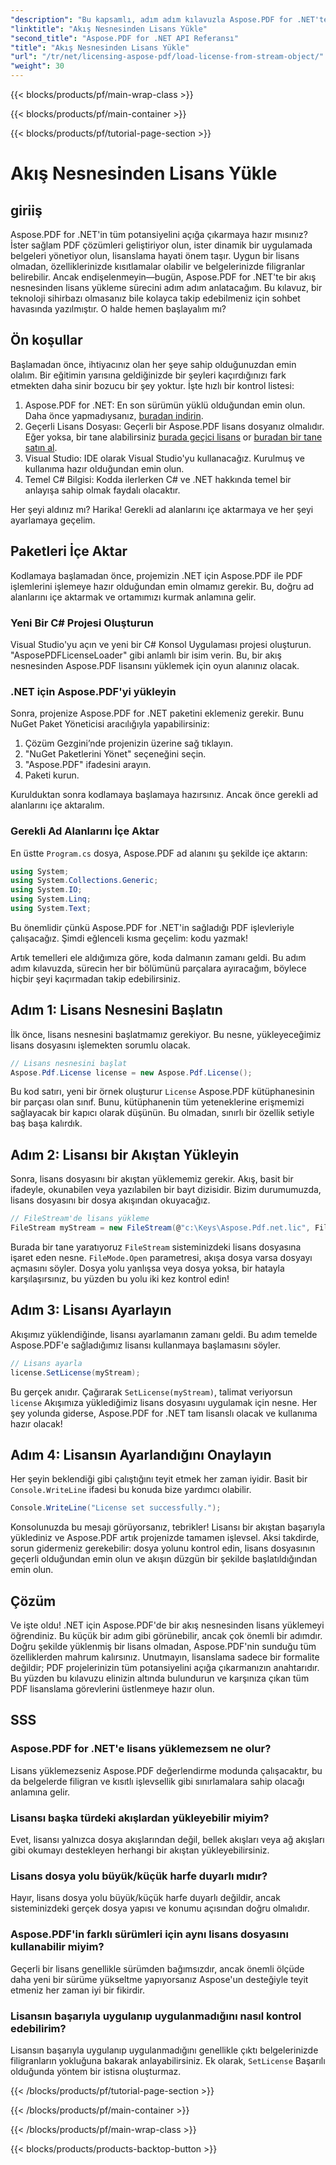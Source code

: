 ```yaml
---
"description": "Bu kapsamlı, adım adım kılavuzla Aspose.PDF for .NET'te bir akış nesnesinden lisans yüklemeyi öğrenin."
"linktitle": "Akış Nesnesinden Lisans Yükle"
"second_title": "Aspose.PDF for .NET API Referansı"
"title": "Akış Nesnesinden Lisans Yükle"
"url": "/tr/net/licensing-aspose-pdf/load-license-from-stream-object/"
"weight": 30
---
```


{{< blocks/products/pf/main-wrap-class >}}

{{< blocks/products/pf/main-container >}}

{{< blocks/products/pf/tutorial-page-section >}}

# Akış Nesnesinden Lisans Yükle

## giriiş

Aspose.PDF for .NET'in tüm potansiyelini açığa çıkarmaya hazır mısınız? İster sağlam PDF çözümleri geliştiriyor olun, ister dinamik bir uygulamada belgeleri yönetiyor olun, lisanslama hayati önem taşır. Uygun bir lisans olmadan, özelliklerinizde kısıtlamalar olabilir ve belgelerinizde filigranlar belirebilir. Ancak endişelenmeyin—bugün, Aspose.PDF for .NET'te bir akış nesnesinden lisans yükleme sürecini adım adım anlatacağım. Bu kılavuz, bir teknoloji sihirbazı olmasanız bile kolayca takip edebilmeniz için sohbet havasında yazılmıştır. O halde hemen başlayalım mı?

## Ön koşullar

Başlamadan önce, ihtiyacınız olan her şeye sahip olduğunuzdan emin olalım. Bir eğitimin yarısına geldiğinizde bir şeyleri kaçırdığınızı fark etmekten daha sinir bozucu bir şey yoktur. İşte hızlı bir kontrol listesi:

1. Aspose.PDF for .NET: En son sürümün yüklü olduğundan emin olun. Daha önce yapmadıysanız, [buradan indirin](https://releases.aspose.com/pdf/net/).
2. Geçerli Lisans Dosyası: Geçerli bir Aspose.PDF lisans dosyanız olmalıdır. Eğer yoksa, bir tane alabilirsiniz [burada geçici lisans](https://purchase.aspose.com/tempveyaary-license/) or [buradan bir tane satın al](https://purchase.aspose.com/buy).
3. Visual Studio: IDE olarak Visual Studio'yu kullanacağız. Kurulmuş ve kullanıma hazır olduğundan emin olun.
4. Temel C# Bilgisi: Kodda ilerlerken C# ve .NET hakkında temel bir anlayışa sahip olmak faydalı olacaktır.

Her şeyi aldınız mı? Harika! Gerekli ad alanlarını içe aktarmaya ve her şeyi ayarlamaya geçelim.

## Paketleri İçe Aktar

Kodlamaya başlamadan önce, projemizin .NET için Aspose.PDF ile PDF işlemlerini işlemeye hazır olduğundan emin olmamız gerekir. Bu, doğru ad alanlarını içe aktarmak ve ortamımızı kurmak anlamına gelir.

### Yeni Bir C# Projesi Oluşturun

Visual Studio'yu açın ve yeni bir C# Konsol Uygulaması projesi oluşturun. "AsposePDFLicenseLoader" gibi anlamlı bir isim verin. Bu, bir akış nesnesinden Aspose.PDF lisansını yüklemek için oyun alanınız olacak.

### .NET için Aspose.PDF'yi yükleyin

Sonra, projenize Aspose.PDF for .NET paketini eklemeniz gerekir. Bunu NuGet Paket Yöneticisi aracılığıyla yapabilirsiniz:

1. Çözüm Gezgini’nde projenizin üzerine sağ tıklayın.
2. "NuGet Paketlerini Yönet" seçeneğini seçin.
3. "Aspose.PDF" ifadesini arayın.
4. Paketi kurun.

Kurulduktan sonra kodlamaya başlamaya hazırsınız. Ancak önce gerekli ad alanlarını içe aktaralım.

### Gerekli Ad Alanlarını İçe Aktar

En üstte `Program.cs` dosya, Aspose.PDF ad alanını şu şekilde içe aktarın:

```csharp
using System;
using System.Collections.Generic;
using System.IO;
using System.Linq;
using System.Text;
```

Bu önemlidir çünkü Aspose.PDF for .NET'in sağladığı PDF işlevleriyle çalışacağız. Şimdi eğlenceli kısma geçelim: kodu yazmak!

Artık temelleri ele aldığımıza göre, koda dalmanın zamanı geldi. Bu adım adım kılavuzda, sürecin her bir bölümünü parçalara ayıracağım, böylece hiçbir şeyi kaçırmadan takip edebilirsiniz.

## Adım 1: Lisans Nesnesini Başlatın

İlk önce, lisans nesnesini başlatmamız gerekiyor. Bu nesne, yükleyeceğimiz lisans dosyasını işlemekten sorumlu olacak.

```csharp
// Lisans nesnesini başlat
Aspose.Pdf.License license = new Aspose.Pdf.License();
```

Bu kod satırı, yeni bir örnek oluşturur `License` Aspose.PDF kütüphanesinin bir parçası olan sınıf. Bunu, kütüphanenin tüm yeteneklerine erişmemizi sağlayacak bir kapıcı olarak düşünün. Bu olmadan, sınırlı bir özellik setiyle baş başa kalırdık.

## Adım 2: Lisansı bir Akıştan Yükleyin

Sonra, lisans dosyasını bir akıştan yüklememiz gerekir. Akış, basit bir ifadeyle, okunabilen veya yazılabilen bir bayt dizisidir. Bizim durumumuzda, lisans dosyasını bir dosya akışından okuyacağız.

```csharp
// FileStream'de lisans yükleme
FileStream myStream = new FileStream(@"c:\Keys\Aspose.Pdf.net.lic", FileMode.Open);
```

Burada bir tane yaratıyoruz `FileStream` sisteminizdeki lisans dosyasına işaret eden nesne. `FileMode.Open` parametresi, akışa dosya varsa dosyayı açmasını söyler. Dosya yolu yanlışsa veya dosya yoksa, bir hatayla karşılaşırsınız, bu yüzden bu yolu iki kez kontrol edin!

## Adım 3: Lisansı Ayarlayın

Akışımız yüklendiğinde, lisansı ayarlamanın zamanı geldi. Bu adım temelde Aspose.PDF'e sağladığımız lisansı kullanmaya başlamasını söyler.

```csharp
// Lisans ayarla
license.SetLicense(myStream);
```

Bu gerçek anıdır. Çağırarak `SetLicense(myStream)`, talimat veriyorsun `license` Akışımıza yüklediğimiz lisans dosyasını uygulamak için nesne. Her şey yolunda giderse, Aspose.PDF for .NET tam lisanslı olacak ve kullanıma hazır olacak!

## Adım 4: Lisansın Ayarlandığını Onaylayın

Her şeyin beklendiği gibi çalıştığını teyit etmek her zaman iyidir. Basit bir `Console.WriteLine` ifadesi bu konuda bize yardımcı olabilir.

```csharp
Console.WriteLine("License set successfully.");
```

Konsolunuzda bu mesajı görüyorsanız, tebrikler! Lisansı bir akıştan başarıyla yüklediniz ve Aspose.PDF artık projenizde tamamen işlevsel. Aksi takdirde, sorun gidermeniz gerekebilir: dosya yolunu kontrol edin, lisans dosyasının geçerli olduğundan emin olun ve akışın düzgün bir şekilde başlatıldığından emin olun.

## Çözüm

Ve işte oldu! .NET için Aspose.PDF'de bir akış nesnesinden lisans yüklemeyi öğrendiniz. Bu küçük bir adım gibi görünebilir, ancak çok önemli bir adımdır. Doğru şekilde yüklenmiş bir lisans olmadan, Aspose.PDF'nin sunduğu tüm özelliklerden mahrum kalırsınız. Unutmayın, lisanslama sadece bir formalite değildir; PDF projelerinizin tüm potansiyelini açığa çıkarmanızın anahtarıdır. Bu yüzden bu kılavuzu elinizin altında bulundurun ve karşınıza çıkan tüm PDF lisanslama görevlerini üstlenmeye hazır olun.

## SSS

### Aspose.PDF for .NET'e lisans yüklemezsem ne olur?  
Lisans yüklemezseniz Aspose.PDF değerlendirme modunda çalışacaktır, bu da belgelerde filigran ve kısıtlı işlevsellik gibi sınırlamalara sahip olacağı anlamına gelir.

### Lisansı başka türdeki akışlardan yükleyebilir miyim?  
Evet, lisansı yalnızca dosya akışlarından değil, bellek akışları veya ağ akışları gibi okumayı destekleyen herhangi bir akıştan yükleyebilirsiniz.

### Lisans dosya yolu büyük/küçük harfe duyarlı mıdır?  
Hayır, lisans dosya yolu büyük/küçük harfe duyarlı değildir, ancak sisteminizdeki gerçek dosya yapısı ve konumu açısından doğru olmalıdır.

### Aspose.PDF'in farklı sürümleri için aynı lisans dosyasını kullanabilir miyim?  
Geçerli bir lisans genellikle sürümden bağımsızdır, ancak önemli ölçüde daha yeni bir sürüme yükseltme yapıyorsanız Aspose'un desteğiyle teyit etmeniz her zaman iyi bir fikirdir.

### Lisansın başarıyla uygulanıp uygulanmadığını nasıl kontrol edebilirim?  
Lisansın başarıyla uygulanıp uygulanmadığını genellikle çıktı belgelerinizde filigranların yokluğuna bakarak anlayabilirsiniz. Ek olarak, `SetLicense` Başarılı olduğunda yöntem bir istisna oluşturmaz.

{{< /blocks/products/pf/tutorial-page-section >}}

{{< /blocks/products/pf/main-container >}}

{{< /blocks/products/pf/main-wrap-class >}}

{{< blocks/products/products-backtop-button >}}